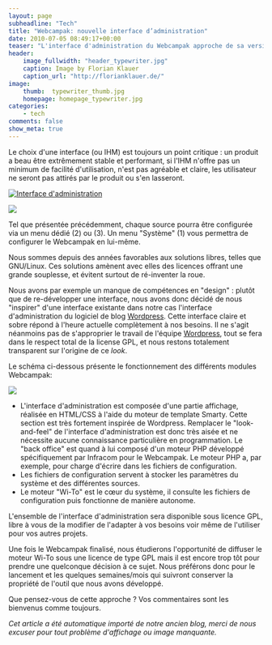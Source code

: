 ```yaml
---
layout: page
subheadline: "Tech"
title: "Webcampak: nouvelle interface d’administration"
date: 2010-07-05 08:49:17+00:00
teaser: "L'interface d'administration du Webcampak approche de sa version  définitive."
header:
    image_fullwidth: "header_typewriter.jpg"
    caption: Image by Florian Klauer
    caption_url: "http://florianklauer.de/"
image:
    thumb:  typewriter_thumb.jpg
    homepage: homepage_typewriter.jpg
categories:
    - tech
comments: false
show_meta: true
---
```

Le choix d'une interface (ou IHM) est toujours un point critique : un  produit a beau être extrêmement stable et performant, si l'IHM n'offre  pas un minimum de facilité d'utilisation, n'est pas agréable et claire,  les utilisateur ne seront pas attirés par le produit ou s'en lasseront.

[![Interface d'administration](http://infracom-france.com/blog2/wp-content/uploads/2010/07/help.index_-300x120.png)](http://infracom-france.com/blog2/wp-content/uploads/2010/07/help.index_.png)

[![](http://infracom-france.com/blog2/wp-content/uploads/2010/07/help.index_.left_.numbered-158x300.png)](http://infracom-france.com/blog2/wp-content/uploads/2010/07/help.index_.left_.numbered.png)

Tel que  présentée précédemment, chaque source pourra être configurée via un menu  dédié (2) ou (3). Un menu "Système" (1) vous permettra de configurer le  Webcampak en lui-même.

Nous sommes  depuis des années favorables aux solutions libres, telles que GNU/Linux.  Ces solutions amènent avec elles des licences offrant une grande  souplesse, et évitent surtout de ré-inventer la roue.

Nous avons  par exemple un manque de compétences en "design" : plutôt que de  re-développer une interface, nous avons donc décidé de nous "inspirer"  d'une interface existante dans notre cas l'interface d'administration du  logiciel de blog [Wordpress](http://wordpress.org/). Cette interface claire  et sobre répond à l'heure actuelle complètement à nos besoins. Il ne  s'agit néanmoins pas de s'approprier le travail de l'équipe [Wordpress](http://wordpress.org/),  tout se fera dans le respect total de la license GPL, et nous restons  totalement transparent sur l'origine de ce _look_.

Le schéma  ci-dessous présente le fonctionnement des différents modules Webcampak:

[![](http://infracom-france.com/blog2/wp-content/uploads/2010/07/Webcampak-engine.png)](http://infracom-france.com/blog2/wp-content/uploads/2010/07/Webcampak-engine.png)

  * L'interface d'administration est composée d'une partie affichage,  réalisée en HTML/CSS à l'aide du moteur de template Smarty. Cette  section est très fortement inspirée de Wordpress. Remplacer le  "look-and-feel" de l'interface d'administration est donc très aisée et  ne nécessite aucune connaissance particulière en programmation. Le "back  office" est quand à lui composé d'un moteur PHP développé  spécifiquement par Infracom pour le Webcampak. Le moteur PHP a, par  exemple, pour charge d'écrire dans les fichiers de configuration.
  * Les fichiers de configuration servent à stocker les paramètres du  système et des différentes sources.
  * Le moteur "Wi-To" est le cœur du système, il consulte les fichiers  de configuration puis fonctionne de manière autonome.

L'ensemble de  l'interface d'administration sera disponible sous licence GPL, libre à  vous de la modifier de l'adapter à vos besoins voir même de l'utiliser  pour vos autres projets.

Une fois le  Webcampak finalisé, nous étudierons l'opportunité de diffuser le moteur  Wi-To sous une licence de type GPL mais il est encore trop tôt pour  prendre une quelconque décision à ce sujet. Nous préférons donc pour le  lancement et les quelques semaines/mois qui suivront conserver la  propriété de l'outil que nous avons développé.

Que  pensez-vous de cette approche ? Vos commentaires sont les bienvenus  comme toujours.

_Cet article a été automatique importé de notre ancien blog, merci de nous excuser pour tout problème d'affichage ou image manquante._
